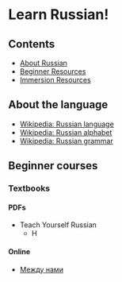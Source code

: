 # Learn Russian!

## Contents

- [About Russian](#about-russian)
- [Beginner Resources](#beginner-resources)
- [Immersion Resources](#immersion-resources)

## About the language

- [Wikipedia: Russian language](https://en.wikipedia.org/wiki/Russian_language)
- [Wikipedia: Russian alphabet](https://en.wikipedia.org/wiki/Russian_alphabet)
- [Wikipedia: Russian grammar](https://en.wikipedia.org/wiki/Russian_grammar)

## Beginner courses

### Textbooks

#### PDFs
- Teach Yourself Russian
	- H
#### Online
- [Между нами](https://mezhdunami.org/)

